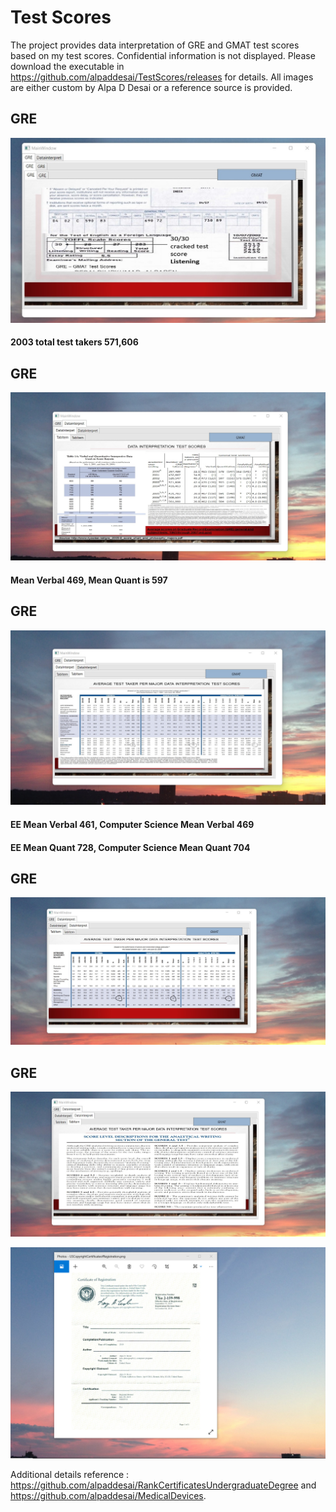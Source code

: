 # Test Scores

The project provides data interpretation of GRE and GMAT test scores based on my test scores. Confidential information is not displayed. Please download the executable in https://github.com/alpaddesai/TestScores/releases for details. All images are either custom by Alpa D Desai or a reference source is provided.

## GRE
![image](GRE_Exam.jpg)

#### 2003 total test takers 571,606

## GRE
![image](GREV.jpg)
 #### Mean Verbal 469, Mean Quant is 597

## GRE
![image](GREVI.jpg)
#### EE Mean Verbal 461, Computer Science Mean Verbal 469
#### EE Mean Quant 728, Computer Science Mean Quant 704

## GRE
![image](GREVII.jpg)

## GRE
![image](GREVIII.jpg)

![image](USCopyrightCertificate.png)

Additional details reference :  https://github.com/alpaddesai/RankCertificatesUndergraduateDegree and https://github.com/alpaddesai/MedicalDevices.
